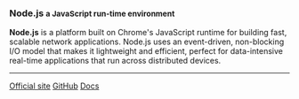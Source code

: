 ### Node.js <small>a JavaScript run-time environment</small>

<?php echo Samiholck\skillLevelBar(47); ?>

  **Node.js** is a platform built on Chrome's JavaScript runtime for building fast, 
  scalable network applications. Node.js uses an event-driven, non-blocking 
  I/O model that makes it lightweight and efficient, perfect for data-intensive 
  real-time applications that run across distributed devices.

<hr>

<div class="button-group small align-right">
    <a class="button nodejs" href="https://nodejs.org/"><i class="fas fa-home"></i> Official site</a>
    <a class="button github" href="https://github.com/nodejs"><i class="fab fa-github"></i> GitHub</a>
    <a class="button docs" href="https://nodejs.org/en/docs/"><i class="fas fa-book"></i> Docs</a>
</div>
